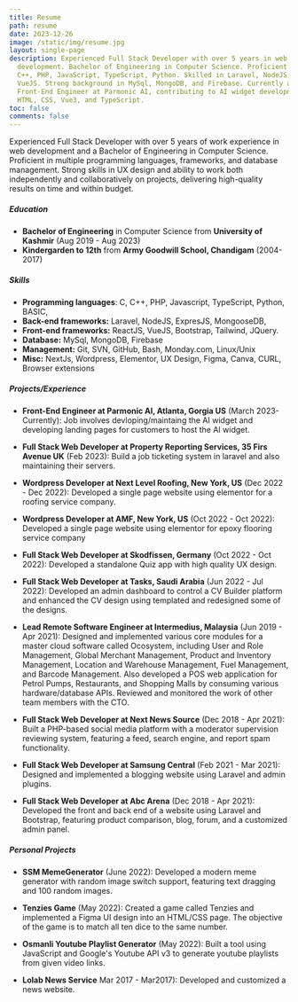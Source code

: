 ```yaml
---
title: Resume
path: resume
date: 2023-12-26
image: /static/img/resume.jpg
layout: single-page
description: Experienced Full Stack Developer with over 5 years in web
  development. Bachelor of Engineering in Computer Science. Proficient in C,
  C++, PHP, JavaScript, TypeScript, Python. Skilled in Laravel, NodeJS, ReactJS,
  VueJS. Strong background in MySql, MongoDB, and Firebase. Currently a
  Front-End Engineer at Parmonic AI, contributing to AI widget development using
  HTML, CSS, Vue3, and TypeScript.
toc: false
comments: false
---
```

Experienced Full Stack Developer with over 5 years of work experience in web development and a Bachelor of Engineering in Computer Science. Proficient in multiple programming languages, frameworks, and database management. Strong skills in UX design and ability to work both independently and collaboratively on projects, delivering high-quality results on time and within budget.

##### **Education**
- **Bachelor of Engineering** in Computer Science from **University of Kashmir** (Aug 2019 - Aug 2023)
- **Kindergarden to 12th** from **Army Goodwill School, Chandigam** (2004-2017)

##### **Skills**
- **Programming languages**: C, C++, PHP, Javascript, TypeScript, Python, BASIC,
- **Back-end frameworks:** Laravel, NodeJS, ExpresJS, MongooseDB,
- **Front-end frameworks:** ReactJS, VueJS, Bootstrap, Tailwind, JQuery.
- **Database:** MySql, MongoDB, Firebase
- **Management:** Git, SVN, GitHub, Bash, Monday.com, Linux/Unix
- **Misc:** NextJs, Wordpress, Elementor, UX Design, Figma, Canva, CURL, Browser extensions

##### **Projects/Experience**
- **Front-End Engineer at Parmonic AI, Atlanta, Gorgia US** (March 2023- Currently): Job involves devloping/maintaing the AI widget and developing landing pages for customers to host the AI widget.

- **Full Stack Web Developer at Property Reporting Services, 35 Firs Avenue UK** (Feb 2023):  Build a job ticketing system in laravel and also maintaining their servers.

- **Wordpress Developer at Next Level Roofing, New York, US** (Dec 2022 - Dec 2022):  Developed a single page website using elementor for a roofing service company.

- **Wordpress Developer at AMF, New York, US** (Oct 2022 - Oct 2022): Developed a single page website using elementor for epoxy flooring service company

- **Full Stack Web Developer at Skodfissen, Germany** (Oct 2022 - Oct 2022):  Developed a standalone Quiz app with high quality UX design.

- **Full Stack Web Developer at Tasks, Saudi Arabia** (Jun 2022 - Jul 2022): Developed an admin dashboard to control a CV Builder platform and enhanced the CV design using templated and redesigned some of the designs.

- **Lead Remote Software Engineer at Intermedius, Malaysia** (Jun 2019 - Apr 2021):  Designed and implemented various core modules for a master cloud software called Ocosystem, including User and Role Management, Global Merchant Management, Product and Inventory Management, Location and Warehouse Management, Fuel Management, and Barcode Management. Also developed a POS web application for Petrol Pumps, Restaurants, and Shopping Malls by consuming various hardware/database APIs. Reviewed and monitored the work of other team members with the CTO.

- **Full Stack Web Developer at Next News Source** (Dec 2018 - Apr 2021): Built a PHP-based social media platform with a moderator supervision reviewing system, featuring a feed, search engine, and report spam functionality.

- **Full Stack Web Developer at Samsung Central** (Feb 2021 - Mar 2021): Designed and implemented a blogging website using Laravel and admin plugins.

- **Full Stack Web Developer at Abc Arena** (Dec 2018 - Apr 2021): Developed the front and back end of a website using Laravel and Bootstrap, featuring product comparison, blog, forum, and a customized admin panel.



##### **Personal Projects**
- **SSM MemeGenerator** (June 2022): Developed a modern meme generator with random image switch support, featuring text dragging and 100 random images.

- **Tenzies Game** (May 2022): Created a game called Tenzies and implemented a Figma UI design into an HTML/CSS page. The objective of the game is to match all ten dice to the  same number.

- **Osmanli Youtube Playlist Generator** (May 2022): Built a tool using JavaScript and Google's Youtube API v3 to generate youtube playlists from given video links.

- **Lolab News Service** Mar 2017 - Mar2017): Developed and customized a news website.
